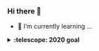 ### Hi there 👋

<!--
**Komari-Koshigaya/Komari-Koshigaya** is a ✨ _special_ ✨ repository because its `README.md` (this file) appears on your GitHub profile.

Here are some ideas to get you started:

- 🔭 I’m currently working on ...
- 🌱 I’m currently learning ...
- 👯 I’m looking to collaborate on ...
- 🤔 I’m looking for help with ...
- 💬 Ask me about ...
- 📫 How to reach me: ...
- 😄 Pronouns: ...
- ⚡ Fun fact: ...
-->


- 🌱 I’m currently learning ...
<details>
  <summary><b>:telescope: 2020 goal</b></summary>
  I want to make more friends.<br>
  - ⚡ Interests: アニメ　白い巨塔
</details>

